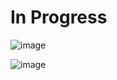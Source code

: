 # In Progress
 
![image](https://github.com/user-attachments/assets/60fa9276-d429-4522-b785-e0259679433a)

![image](https://github.com/user-attachments/assets/3b48055d-2484-41da-9545-4e9081dcb250)

